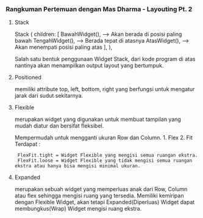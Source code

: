 ### Rangkuman Pertemuan dengan Mas Dharma - Layouting Pt. 2


1. Stack

    Stack ( 
     children: <Widget> [ 
    BawahWidget(),  --> Akan berada di posisi paling bawah
    TengahWidget(), --> Berada tepat di atasnya
    AtasWidget(),   --> Akan menempati posisi paling atas
        ], 
    ),

    Salah satu bentuk penggunaan Widget Stack, dari kode program di atas nantinya akan menampilkan output layout yang bertumpuk. 

2. Positioned

    memiliki attribute top, left, bottom, right yang berfungsi untuk mengatur jarak dari sudut sekitarnya.

3. Flexible

    merupakan widget yang digunakan untuk membuat tampilan yang mudah diatur dan bersifat fleksibel.

    Mempermudah untuk mengganti ukuran Row dan Column.
        1. Flex
        2. Fit 
        Terdapat :

        FlexFit.tight = Widget Flexible yang mengisi semua ruangan ekstra.
        FlexFit.loose = Widget Flexible yang tidak mengisi semua ruangan ekstra atau hanya bisa mengisi minimal ukuran.


4. Expanded

    merupakan sebuah widget yang memperluas anak dari Row, Column atau flex sehingga mengisi ruang yang tersedia.
    Memiliki kemiripan dengan Flexible Widget, akan tetapi Expanded(Diperluas) Widget dapat membungkus(Wrap) Widget mengisi ruang ekstra.